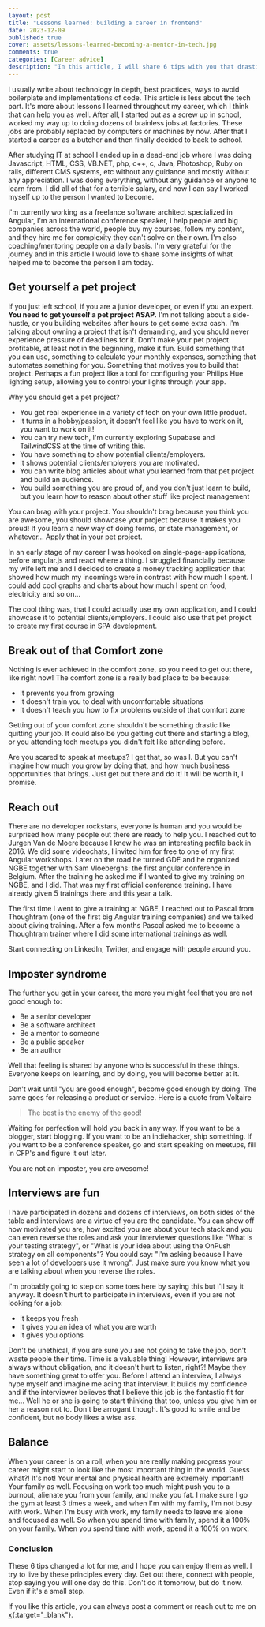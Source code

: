 ```yaml
---
layout: post
title: "Lessons learned: building a career in frontend"
date: 2023-12-09
published: true
cover: assets/lessons-learned-becoming-a-mentor-in-tech.jpg
comments: true
categories: [Career advice]
description: "In this article, I will share 6 tips with you that drastically impacted my career"
---
```


I usually write about technology in depth, best practices, ways to avoid boilerplate and implementations of code.
This article is less about the tech part.
It's more about lessons I learned throughout my career, which I think that can help you as well.
After all, I started out as a screw up in school, worked my way up to doing dozens of brainless jobs at factories.
These jobs are probably replaced by computers or machines by now.
After that I started a career as a butcher and then finally decided to back to school.

After studying IT at school I ended up in a dead-end job where I was doing Javascript, HTML, CSS, VB.NET, php, c++, c, Java, Photoshop, Ruby on rails, different CMS systems, etc without any guidance and mostly without any appreciation. I was doing everything, without any guidance or anyone to learn from.
I did all of that for a terrible salary, and now I can say I worked myself up to the person I wanted to become.

I'm currently working as a freelance software architect specialized in Angular, I'm an international conference speaker, 
I help people and big companies across the world, people buy my courses, follow my content, and they hire me for complexity they can't solve on their own. 
I'm also coaching/mentoring people on a daily basis.
I'm very grateful for the journey and in this article I would love to share some insights of what helped me to become the person I am today.

## Get yourself a pet project

If you just left school, if you are a junior developer, or even if you an expert.
**You need to get yourself a pet project ASAP.** I'm not talking about a side-hustle, or you building websites after hours to get some extra cash.
I'm talking about owning a project that isn't demanding, and you should never experience pressure of deadlines for it.
Don't make your pet project profitable, at least not in the beginning, make it fun. Build something that you can use, something to calculate your monthly expenses, something that automates something for you.
Something that motives you to build that project. Perhaps a fun project like a tool for configuring your Philips Hue lighting setup, allowing you to control your lights through your app.

Why you should get a pet project?
- You get real experience in a variety of tech on your own little product.
- It turns in a hobby/passion, it doesn't feel like you have to work on it, you want to work on it!
- You can try new tech, I'm currently exploring Supabase and TailwindCSS at the time of writing this.
- You have something to show potential clients/employers.
- It shows potential clients/employers you are motivated.
- You can write blog articles about what you learned from that pet project and build an audience.
- You build something you are proud of, and you don't just learn to build, but you learn how to reason about other stuff like project management

You can brag with your project. You shouldn't brag because you think you are awesome, you should showcase your project because it makes you proud!
If you learn a new way of doing forms, or state management, or whatever... Apply that in your pet project.

In an early stage of my career I was hooked on single-page-applications, before angular.js and react where a thing. I struggled financially because my wife left me
and I decided to create a money tracking application that showed how much my incomings were in contrast with how much I spent.
I could add cool graphs and charts about how much I spent on food, electricity and so on...

The cool thing was, that I could actually use my own application, and I could showcase it to potential clients/employers.
I could also use that pet project to create my first course in SPA development.

## Break out of that Comfort zone

Nothing is ever achieved in the comfort zone, so you need to get out there, like right now!
The comfort zone is a really bad place to be because:
- It prevents you from growing
- It doesn't train you to deal with uncomfortable situations
- It doesn't teach you how to fix problems outside of that comfort zone

Getting out of your comfort zone shouldn't be something drastic like quitting your job.
It could also be you getting out there and starting a blog, or you attending tech meetups you didn't felt like attending before.

Are you scared to speak at meetups? I get that, so was I. But you can't imagine how much you grow by doing that, and how much business opportunities that brings.
Just get out there and do it! It will be worth it, I promise.

## Reach out

There are no developer rockstars, everyone is human and you would be surprised how many people out there are ready to help you.
I reached out to Jurgen Van de Moere because I knew he was an interesting profile back in 2016.
We did some videochats, I invited him for free to one of my first Angular workshops.
Later on the road he turned GDE and he organized NGBE together with Sam Vloeberghs: the first angular conference in Belgium.
After the training he asked me if I wanted to give my training on NGBE, and I did. That was my first official conference training.
I have already given 5 trainings there and this year a talk.

The first time I went to give a training at NGBE, I reached out to Pascal from Thoughtram (one of the first big Angular training companies) and we talked about giving training.
After a few months Pascal asked me to become a Thoughtram trainer where I did some international trainings as well.

Start connecting on LinkedIn, Twitter, and engage with people around you.

## Imposter syndrome

The further you get in your career, the more you might feel that you are not good enough to:
- Be a senior developer
- Be a software architect
- Be a mentor to someone
- Be a public speaker
- Be an author

Well that feeling is shared by anyone who is successful in these things.
Everyone keeps on learning, and by doing, you will become better at it.

Don't wait until "you are good enough", become good enough by doing.
The same goes for releasing a product or service. Here is a quote from Voltaire

<blockquote>
The best is the enemy of the good!
</blockquote>

Waiting for perfection will hold you back in any way. If you want to be a blogger, start blogging.
If you want to be an indiehacker, ship something.
If you want to be a conference speaker, go and start speaking on meetups, fill in CFP's and figure it out later.

You are not an imposter, you are awesome!

## Interviews are fun

I have participated in dozens and dozens of interviews, on both sides of the table and interviews are a virtue of you are the candidate.
You can show off how motivated you are, how excited you are about your tech stack and you can even reverse the roles and ask your interviewer
questions like "What is your testing strategy", or "What is your idea about using the OnPush strategy on all components"?
You could say: "I'm asking because I have seen a lot of developers use it wrong". Just make sure you know what you are talking about when you reverse the roles.

I'm probably going to step on some toes here by saying this but I'll say it anyway.
It doesn't hurt to participate in interviews, even if you are not looking for a job:
- It keeps you fresh
- It gives you an idea of what you are worth
- It gives you options

Don't be unethical, if you are sure you are not going to take the job, don't waste people their time. Time is a valuable thing!
However, interviews are always without obligation, and it doesn't hurt to listen, right?! Maybe they have something great to offer you.
Before I attend an interview, I always hype myself and imagine me acing that interview. It builds my confidence and if the interviewer believes that I believe
this job is the fantastic fit for me... Well he or she is going to start thinking that too, unless you give him or her a reason not to.
Don't be arrogant though. It's good to smile and be confident, but no body likes a wise ass.

## Balance

When your career is on a roll, when you are really making progress your career might start to look like the most important thing in the world.
Guess what?! It's not! Your mental and physical health are extremely important! Your family as well.
Focusing on work too much might push you to a burnout, alienate you from your family, and make you fat.
I make sure I go the gym at least 3 times a week, and when I'm with my family, I'm not busy with work.
When I'm busy with work, my family needs to leave me alone and focused as well.
So when you spend time with family, spend it a 100% on your family.
When you spend time with work, spend it a 100% on work.


### Conclusion

These 6 tips changed a lot for me, and I hope you can enjoy them as well.
I try to live by these principles every day. Get out there, connect with people, stop saying you will one day do this.
Don't do it tomorrow, but do it now. Even if it's a small step.

If you like this article, you can always post a comment or reach out to me on [x](https://x.com/brechtbilliet){:target="_blank"}.
